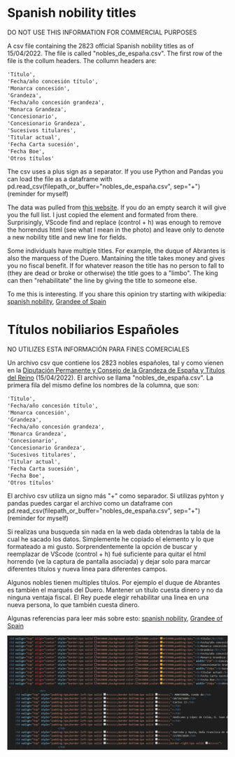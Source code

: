 # Spanish nobility titles

DO NOT USE THIS INFORMATION FOR COMMERCIAL PURPOSES

A csv file containing the 2823 official Spanish nobility titles as of 15/04/2022. The file is called "nobles_de_españa.csv". The first row of the file is the collum headers. The collumn headers are: 

    'Título',
    'Fecha/año concesión título',
    'Monarca concesión',
    'Grandeza',
    'Fecha/año concesión grandeza',
    'Monarca Grandeza',
    'Concesionario',
    'Concesionario Grandeza',
    'Sucesivos titulares',
    'Titular actual',
    'Fecha Carta sucesión',
    'Fecha Boe',
    'Otros títulos'

The csv uses a plus sign as a separator. If you use Python and Pandas you can load the file as a dataframe with pd.read_csv(filepath_or_buffer="nobles_de_españa.csv", sep="+") (reminder for myself)

The data was pulled from <a href="https://www.diputaciondelagrandezaytitulosdelreino.es/guiadetitulo">this website</a>. If you do an empty search it will give you the full list. I just copied the <tbody> element and formated from there. Surprisingly, VScode find and replace (control + h) was enough to remove the horrendus html (see what I mean in the photo) and leave only <tr> to denote a new nobility title and new line for fields. 

Some individuals have multiple titles. For example, the duque of Abrantes is also the marquess of the Duero. Mantaining the title takes money and gives you no fiscal benefit. If for whatever reason the title has no person to fall to (they are dead or broke or otherwise) the title goes to a "limbo". The king can then "rehabilitate" the line by giving the title to someone else. 
    
To me this is interesting. If you share this opinion try starting with wikipedia: <a href="https://en.wikipedia.org/wiki/Spanish_nobility">spanish nobility</a>, <a href="https://en.wikipedia.org/wiki/Grandee">Grandee of Spain</a>

# Títulos nobiliarios Españoles

NO UTILIZES ESTA INFORMACIÓN PARA FINES COMERCIALES
    
Un archivo csv que contiene los 2823 nobles españoles, tal y como vienen en la <a href="https://www.diputaciondelagrandezaytitulosdelreino.es/guiadetitulo">Diputación Permanente y Consejo de la Grandeza de España y Títulos del Reino</a> (15/04/2022). El archivo se llama "nobles_de_españa.csv". La primera fila del mismo define los nombres de la columna, que son:
    
    'Título',
    'Fecha/año concesión título',
    'Monarca concesión',
    'Grandeza',
    'Fecha/año concesión grandeza',
    'Monarca Grandeza',
    'Concesionario',
    'Concesionario Grandeza',
    'Sucesivos titulares',
    'Titular actual',
    'Fecha Carta sucesión',
    'Fecha Boe',
    'Otros títulos'
 
El archivo csv utiliza un signo más "+" como separador. Si utilizas pyhton y pandas puedes cargar el archivo como un dataframe con pd.read_csv(filepath_or_buffer="nobles_de_españa.csv", sep="+") (reminder for myself)

Si realizas una busqueda sin nada en la web dada obtendras la tabla de la cual he sacado los datos. Simplemente he copiado el elemento <tbody> y lo que formateado a mi gusto. Sorprendentemente la opción de buscar y reemplazar de VScode (control + h) fué suficiente para quitar el html horrendo (ve la captura de pantalla asociada) y dejar solo <tr> para marcar diferentes títulos y nueva linea para diferentes campos. 

Algunos nobles tienen multiples títulos. Por ejemplo el duque de Abrantes es también el marqués del Duero. Mantener un título cuesta dinero y no da ninguna ventaja fiscal. El Rey puede elegir rehabilitar una linea en una nueva persona, lo que también cuesta dinero. 
    
Algunas referencias para leer más sobre esto: <a href="https://es.wikipedia.org/wiki/T%C3%ADtulos_reales_y_nobiliarios_de_Espa%C3%B1a">spanish nobility</a>, <a href="es.wikipedia.org/wiki/Grandeza_de_España">Grandee of Spain</a>  

<img src="https://github.com/villarjorge/spanish_nobles/blob/main/Horrible_html.png" alt="horrendus html">
